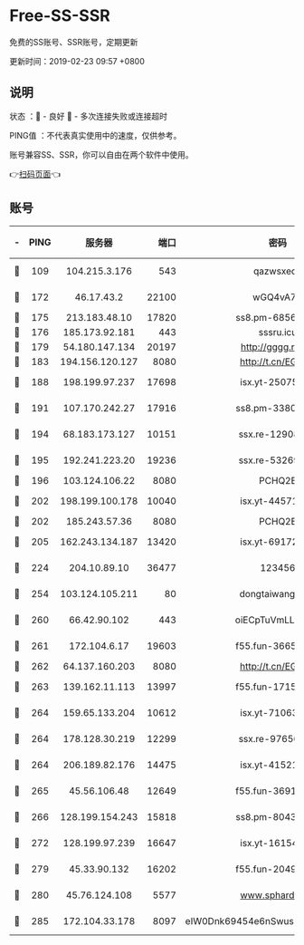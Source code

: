 # Free-SS-SSR

免费的SS账号、SSR账号，定期更新

更新时间：2019-02-23 09:57 +0800

## 说明

状态     ：🙂 - 良好 🙁 - 多次连接失败或连接超时

PING值   ：不代表真实使用中的速度，仅供参考。

账号兼容SS、SSR，你可以自由在两个软件中使用。

👉[扫码页面](https://liesauer.github.io/free-ss-ssr.github.io/)👈

## 账号

|-|PING|服务器|端口|密码|加密方式|区域|
|:----:|:----:|:-----:|-----:|:----:|:----:|:----:|
|🙂|109|104.215.3.176|543|qazwsxedc|aes-256-gcm|JP|
|🙂|172|46.17.43.2|22100|wGQ4vA7D|aes-256-gcm|RU|
|🙂|175|213.183.48.10|17820|ss8.pm-68560247|rc4-md5|RU|
|🙂|176|185.173.92.181|443|sssru.icu|rc4-md5|RU|
|🙂|179|54.180.147.134|20197|http://gggg.rocks|chacha20|KR|
|🙂|183|194.156.120.127|8080|http://t.cn/EGJIyrl|rc4-md5|RU|
|🙂|188|198.199.97.237|17698|isx.yt-25075255|aes-256-cfb|US|
|🙂|191|107.170.242.27|17916|ss8.pm-33807942|aes-256-cfb|US|
|🙂|194|68.183.173.127|10151|ssx.re-12908740|aes-256-cfb|US|
|🙂|195|192.241.223.20|19236|ssx.re-53269147|aes-256-cfb|US|
|🙂|196|103.124.106.22|8080|PCHQ2E|rc4-md5|US|
|🙂|202|198.199.100.178|10040|isx.yt-44571737|aes-256-cfb|US|
|🙂|202|185.243.57.36|8080|PCHQ2E|rc4-md5|US|
|🙂|205|162.243.134.187|13420|isx.yt-69172520|aes-256-cfb|US|
|🙂|224|204.10.89.10|36477|123456|aes-256-cfb|US|
|🙂|254|103.124.105.211|80|dongtaiwang.com|aes-256-cfb|US|
|🙂|260|66.42.90.102|443|oiECpTuVmLLxk4Ts|aes-256-cfb|US|
|🙂|261|172.104.6.17|19603|f55.fun-36655557|aes-256-cfb|US|
|🙂|262|64.137.160.203|8080|http://t.cn/EGJIyrl|rc4-md5|CA|
|🙂|263|139.162.11.113|13997|f55.fun-17151617|aes-256-cfb|SG|
|🙂|264|159.65.133.204|10612|isx.yt-71063430|aes-256-cfb|SG|
|🙂|264|178.128.30.219|12299|ssx.re-97656059|aes-256-cfb|SG|
|🙂|264|206.189.82.176|14475|isx.yt-41521441|aes-256-cfb|SG|
|🙂|265|45.56.106.48|12649|f55.fun-36914510|aes-256-cfb|US|
|🙂|266|128.199.154.243|15818|ss8.pm-80438797|aes-256-cfb|SG|
|🙂|272|128.199.97.239|16647|isx.yt-16154588|aes-256-cfb|SG|
|🙂|279|45.33.90.132|16202|f55.fun-20490140|aes-256-cfb|US|
|🙂|280|45.76.124.108|5577|www.sphard.com|aes-256-cfb|AU|
|🙂|285|172.104.33.178|8097|eIW0Dnk69454e6nSwuspv9DmS201tQ0D|aes-256-cfb|SG|
